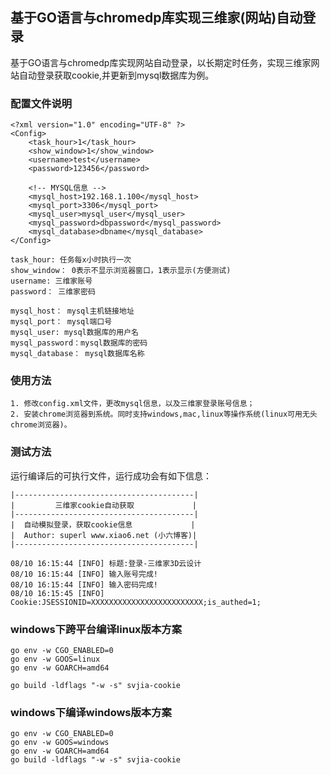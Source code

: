 ## 基于GO语言与chromedp库实现三维家(网站)自动登录


基于GO语言与chromedp库实现网站自动登录，以长期定时任务，实现三维家网站自动登录获取cookie,并更新到mysql数据库为例。

### 配置文件说明

```
<?xml version="1.0" encoding="UTF-8" ?>
<Config>
    <task_hour>1</task_hour>
    <show_window>1</show_window>
    <username>test</username>
    <password>123456</password>

    <!-- MYSQL信息 -->
    <mysql_host>192.168.1.100</mysql_host>
    <mysql_port>3306</mysql_port>
    <mysql_user>mysql_user</mysql_user>
    <mysql_password>dbpassword</mysql_password>
    <mysql_database>dbname</mysql_database>
</Config>
```

```
task_hour: 任务每x小时执行一次
show_window： 0表示不显示浏览器窗口，1表示显示(方便测试)
username: 三维家账号
password： 三维家密码

mysql_host： mysql主机链接地址
mysql_port： mysql端口号
mysql_user: mysql数据库的用户名
mysql_password：mysql数据库的密码
mysql_database： mysql数据库名称

```

### 使用方法

```
1. 修改config.xml文件，更改mysql信息，以及三维家登录账号信息；
2. 安装chrome浏览器到系统。同时支持windows,mac,linux等操作系统(linux可用无头chrome浏览器)。
```

### 测试方法

运行编译后的可执行文件，运行成功会有如下信息：

```
|----------------------------------------|
|         三维家cookie自动获取             |
|----------------------------------------|
|  自动模拟登录，获取cookie信息             |
|  Author: superl www.xiao6.net (小六博客)|
|----------------------------------------|

08/10 16:15:44 [INFO] 标题:登录-三维家3D云设计
08/10 16:15:44 [INFO] 输入账号完成!
08/10 16:15:44 [INFO] 输入密码完成!
08/10 16:15:45 [INFO] Cookie:JSESSIONID=XXXXXXXXXXXXXXXXXXXXXXXXX;is_authed=1;

```

### windows下跨平台编译linux版本方案

```
go env -w CGO_ENABLED=0
go env -w GOOS=linux
go env -w GOARCH=amd64

go build -ldflags "-w -s" svjia-cookie
```

### windows下编译windows版本方案

```
go env -w CGO_ENABLED=0
go env -w GOOS=windows
go env -w GOARCH=amd64
go build -ldflags "-w -s" svjia-cookie
```
